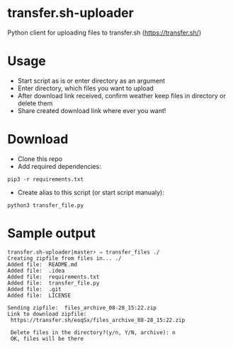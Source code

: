# transfer.sh-uploader
Python client for uploading files to transfer.sh (https://transfer.sh/)

# Usage
- Start script as is or enter directory as an argument
- Enter directory, which files you want to upload
- After download link received, confirm weather keep files in directory or delete them
- Share created download link where ever you want!

# Download
- Clone this repo
- Add required dependencies:

~~~~
pip3 -r requirements.txt
~~~~
   
- Create alias to this script (or start script manualy):

~~~
python3 transfer_file.py
~~~  

# Sample output

~~~
transfer.sh-uploader|master⚡ ⇒ transfer_files ./                                     
Creating zipfile from files in... ./
Added file:  README.md
Added file:  .idea
Added file:  requirements.txt
Added file:  transfer_file.py
Added file:  .git
Added file:  LICENSE

Sending zipfile:  files_archive_08-28_15:22.zip
Link to download zipfile:
 https://transfer.sh/eoqSx/files_archive_08-28_15:22.zip

 Delete files in the directory?(y/n, Y/N, archive): n
 OK, files will be there
~~~


